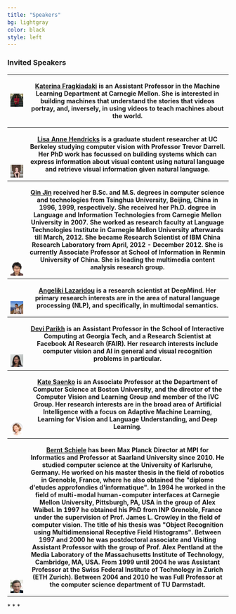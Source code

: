 ```yaml
---
title: "Speakers"
bg: lightgray 
color: black
style: left
---
```


### Invited Speakers

<table class="tg">
  <col align="left">
  <col align="left">
  <tr>
        <th class=“tg-0pky”>
            <div class="author">
            <a href="https://www.cs.cmu.edu/~katef/" target="_blank">
                <div class="authorphoto"><img src="./assets/authors/katerinaResized.jpg"></div>
            </a>
            </div>
        </th>
        <th class=“tg-0pky”>
            <div class="authorbio" align="top">
            <p> <a href="https://www.cs.cmu.edu/~katef/" target="_blank"><strong>Katerina Fragkiadaki</strong></a> is an Assistant Professor in the Machine Learning Department at Carnegie Mellon. She is interested in building machines that understand the stories that videos portray, and, inversely, in using videos to teach machines about the world.
            </p>
            </div>
        </th>
   </tr>

<tr class="spaceUnder">
<th valign="bottom">
    <div class="author" align="center">
    <a href="https://people.eecs.berkeley.edu/~lisa_anne/" target="_blank">
      <div class="authorphoto"><img src="./assets/authors/lisaResized.jpg"></div>
    </a>
    </div>
</th>
<th valign="top">
  <div class="authorbio">
    <p> <a href="https://people.eecs.berkeley.edu/~lisa_anne/" target="_blank"><strong>Lisa Anne Hendricks</strong></a> is a graduate student researcher at UC Berkeley studying computer vision with Professor Trevor Darrell. Her PhD work has focussed on building systems which can express information about visual content using natural language and retrieve visual information given natural language. 
    </p>
  </div>
</th>
</tr>

<tr class="spaceUnder">
  <th valign="bottom">
<div class="author" align="center">
    <a href="http://www.cs.cmu.edu/~qjin/" target="_blank">
      <div class="authorphoto"><img src="./assets/authors/qinResized.jpg"></div>
    </a>
</div>
  </th>
  <th valign="top">
<div class="authorbio">
  <p> <a href="http://www.cs.cmu.edu/~qjin/" target="_blank"><strong>Qin Jin</strong></a> received her B.Sc. and M.S. degrees in computer science and technologies from Tsinghua University, Beijing, China in 1996, 1999, respectively. She received her Ph.D. degree in Language and Information Technologies from Carnegie Mellon University in 2007. She worked as research faculty at Language Technologies Institute in Carnegie Mellon University afterwards till March, 2012. She became Research Scientist of IBM China Research Laboratory from April, 2012 - December 2012. She is currently Associate Professor at School of Information in Renmin University of China. She is leading the multimedia content analysis research group. 
    </p>
</div>
  </th>
  </tr>

<tr class="spaceUnder">
  <th valign="bottom">
<div class="author" align="center">
    <a href="http://angelikilazaridou.github.io" target="_blank">
      <div class="authorphoto"><img src="./assets/authors/angelikiResized.jpg"></div>
    </a>
</div>
  </th>
  <th valign="top">
<div class="authorbio">
    <p> <a href="http://angelikilazaridou.github.io" target="_blank"><strong>Angeliki Lazaridou</strong></a> is a research scientist at DeepMind. Her primary research interests are in the area of natural language processing (NLP), and specifically, in multimodal semantics.  
    </p>
</div>
  </th>
  </tr>

<tr class="spaceUnder">
  <th valign="bottom">
<div class="author" align="center">
    <a href="https://www.cc.gatech.edu/~parikh/bio.html" target="_blank">
      <div class="authorphoto"><img src="./assets/authors/devi.jpg"></div>
    </a>
</div>
  </th>
  <th valign="top">
<div class="authorbio">
    <p> <a href="https://www.cc.gatech.edu/~parikh/bio.html" target="_blank"><strong>Devi Parikh</strong></a> is an Assistant Professor in the School of Interactive Computing at Georgia Tech, and a Research Scientist at Facebook AI Research (FAIR). Her research interests include computer vision and AI in general and visual recognition problems in particular.
    </p>
</div>
  </th>
  </tr>

<tr class="spaceUnder">
  <th valign="bottom">
<div class="author" align="center">
    <a href="https://www.bu.edu/cs/profiles/kate-saenko/" target="_blank">
      <div class="authorphoto"><img src="./assets/authors/kate.png"></div>
    </a>
</div>
  </th>
  <th valign="top">
<div class="authorbio">
    <p> <a href="https://www.bu.edu/cs/profiles/kate-saenko/" target="_blank"><strong>Kate Saenko</strong></a> is an Associate Professor at the Department of Computer Science at Boston University, and the director of the Computer Vision and Learning Group and member of the IVC Group. Her research interests are in the broad area of Artificial Intelligence with a focus on Adaptive Machine Learning, Learning for Vision and Language Understanding, and Deep Learning.
    </p>
</div>
  </th>
  </tr>

<tr class="spaceUnder">
  <th valign="bottom">
<div class="author" align="center">
    <a href="https://www.mpi-inf.mpg.de/departments/computer-vision-and-multimodal-computing/people/bernt-schiele/" target="_blank">
      <div class="authorphoto"><img src="./assets/authors/berntResized.jpg"></div>
    </a>
</div>
  </th>
  <th>
<div class="authorbio">
    <p> <a href="https://www.mpi-inf.mpg.de/departments/computer-vision-and-multimodal-computing/people/bernt-schiele/" target="_blank"><strong>Bernt Schiele</strong></a> has been Max Planck Director at MPI for Informatics and Professor at Saarland University since 2010. He studied computer science at the University of Karlsruhe, Germany. He worked on his master thesis in the field of robotics in Grenoble, France, where he also obtained the "diplome d'etudes approfondies d'informatique". In 1994 he worked in the field of multi-modal human-computer interfaces at Carnegie Mellon University, Pittsburgh, PA, USA in the group of Alex Waibel. In 1997 he obtained his PhD from INP Grenoble, France under the supervision of Prof. James L. Crowley in the field of computer vision. The title of his thesis was "Object Recognition using Multidimensional Receptive Field Histograms". Between 1997 and 2000 he was postdoctoral associate and Visiting Assistant Professor with the group of Prof. Alex Pentland at the Media Laboratory of the Massachusetts Institute of Technology, Cambridge, MA, USA. From 1999 until 2004 he was Assistant Professor at the Swiss Federal Institute of Technology in Zurich (ETH Zurich). Between 2004 and 2010 he was Full Professor at the computer science department of TU Darmstadt.
    </p>
</div>
  </th>
  </tr>
</table>
* * *
